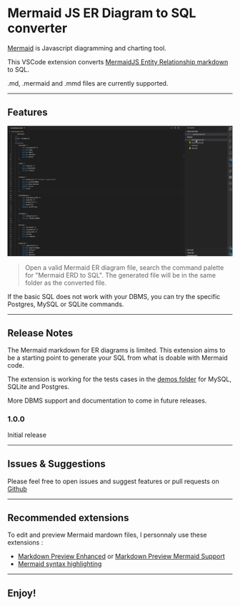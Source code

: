 # Mermaid JS ER Diagram to SQL converter

[Mermaid](https://mermaid.js.org/) is Javascript diagramming and charting tool.

This VSCode extension converts [MermaidJS Entity Relationship markdown ](https://mermaid.js.org/syntax/entityRelationshipDiagram.html) to SQL.

.md, .mermaid and .mmd files are currently supported.

---

## Features

![Usage](demos/mermaidERDToSQL.gif)

> Open a valid Mermaid ER diagram file, search the command palette for "Mermaid ERD to SQL". 
The generated file will be in the same folder as the converted file.

If the basic SQL does not work with your DBMS, you can try the specific Postgres, MySQL or SQLite commands.

---

## Release Notes

The Mermaid markdown for ER diagrams is limited. This extension aims to be a starting point to generate your SQL from what is doable with Mermaid code.

The extension is working for the tests cases in the [demos folder](https://github.com/erralb/mermaid-js-erd-to-sql/tree/master/demos) for MySQL, SQLite and Postgres.

More DBMS support and documentation to come in future releases.

### 1.0.0

Initial release

---

## Issues & Suggestions

Please feel free to open issues and suggest features or pull requests on [Github](https://github.com/erralb/mermaid-js-erd-to-sql)

---

## Recommended extensions

To edit and preview Mermaid mardown files, I personnaly use these extensions :

- [Markdown Preview Enhanced](https://marketplace.visualstudio.com/items?itemName=shd101wyy.markdown-preview-enhanced) or [Markdown Preview Mermaid Support](https://marketplace.visualstudio.com/items?itemName=bierner.markdown-mermaid)
- [Mermaid syntax highlighting](https://marketplace.visualstudio.com/items?itemName=bpruitt-goddard.mermaid-markdown-syntax-highlighting)

---

## Enjoy!
